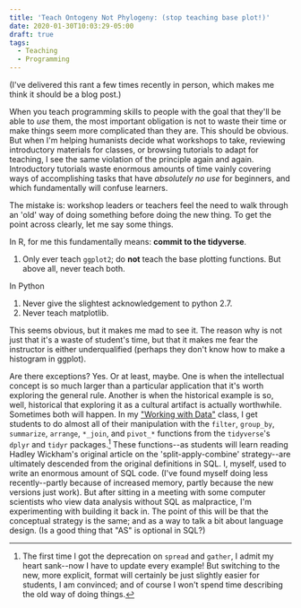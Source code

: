 ```yaml
---
title: 'Teach Ontogeny Not Phylogeny: (stop teaching base plot!)'
date: 2020-01-30T10:03:29-05:00
draft: true
tags:
  - Teaching
  - Programming
---
```


(I've delivered this rant a few times recently in person,
which makes me think it should be a blog post.)

When you teach programming skills to people with the goal that they'll
be able to _use_ them, the most important obligation is not to waste
their time or make things seem more complicated than they are. This
should be obvious. But when I'm helping humanists decide what
workshops to take, reviewing introductory materials for classes, or
browsing tutorials to adapt for teaching, I see the same violation of
the principle again and again. Introductory tutorials waste enormous
amounts of time vainly covering ways of accomplishing tasks that have
_absolutely no use_ for beginners, and which fundamentally will
confuse learners.

The mistake is: workshop leaders or teachers feel the need to walk through
an 'old' way of doing something before doing the new thing. To get the point
across clearly, let me say some things.

In R, for me this fundamentally means: **commit to the tidyverse**.

1. Only ever teach `ggplot2`; do **not** teach the base plotting functions.
   But above all, never teach both.

In Python

1. Never give the slightest acknowledgement to python 2.7.
2. Never teach matplotlib.

This seems obvious, but it makes me mad to see it. The reason why is not just that
it's a waste of student's time, but that it makes me fear the instructor is either
underqualified (perhaps they don't know how to make a histogram in ggplot).

Are there exceptions? Yes. Or at least, maybe. One is when the
intellectual concept is so much larger than a particular application
that it's worth exploring the general rule. Another is when the
historical example is so, well, historical that exploring it as a
cultural artifact is actually worthwhile. Sometimes both will
happen. In my ["Working with Data"](http://benschmidt.org/WWD20)
class, I get students to do almost all of their manipulation with the
`filter`, `group_by`, `summarize`, `arrange`, `*_join`, and `pivot_*`
functions from the `tidyverse`'s `dplyr` and `tidyr`
packages.[^spread] These functions--as students will learn reading
Hadley Wickham's original article on the 'split-apply-combine'
strategy--are ultimately descended from the original definitions in
SQL. I, myself, used to write an enormous amount of SQL code. (I've
found myself doing less recently--partly because of increased memory,
partly because the new versions just work). But after sitting in a
meeting with some computer scientists who view data analysis without
SQL as malpractice, I'm experimenting with building it back in. The
point of this will be that the conceptual strategy is the same; and as
a way to talk a bit about language design. (Is a good thing that "AS"
is optional in SQL?)

[^spread]:
    The first time I got the deprecation on `spread` and
    `gather`, I admit my heart sank--now I have to update every example!
    But switching to the new, more explicit, format will certainly be
    just slightly easier for students, I am convinced; and of course I
    won't spend time describing the old way of doing things.
